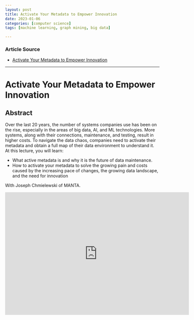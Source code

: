 ```yaml
---
layout: post
title: Activate Your Metadata to Empower Innovation
date: 2023-01-06
categories: [computer science]
tags: [machine learning, graph mining, big data]

---
```


### Article Source

* [Activate Your Metadata to Empower Innovation](https://www.youtube.com/watch?v=FBRqaKZYnf0)


---

# Activate Your Metadata to Empower Innovation

## Abstract

Over the last 20 years, the number of systems companies use has been on the rise, especially in the areas of big data, AI, and ML technologies. More systems, along with their connections, maintenance, and testing, result in higher costs. To navigate the data chaos, companies need to activate their metadata and obtain a full map of their data environment to understand it. At this lecture, you will learn:

* What active metadata is and why it is the future of data maintenance.
* How to activate your metadata to solve the growing pain and costs caused by the increasing pace of changes, the growing data landscape, and the need for innovation

With Joseph Chmielewski of MANTA.

<iframe width="600" height="400" src="https://www.youtube.com/embed/FBRqaKZYnf0" title="YouTube video player" frameborder="0" allow="accelerometer; autoplay; clipboard-write; encrypted-media; gyroscope; picture-in-picture; web-share" allowfullscreen></iframe>
